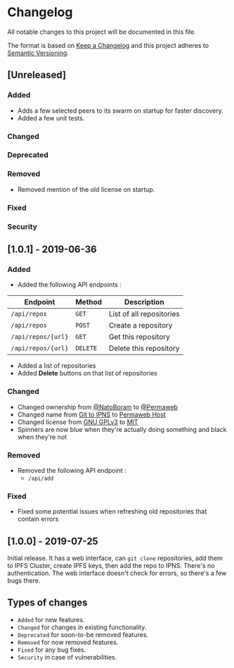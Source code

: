# Changelog

All notable changes to this project will be documented in this file.

The format is based on [Keep a Changelog](https://keepachangelog.com/) and this project adheres to [Semantic Versioning](https://semver.org/).

## [Unreleased]

### Added

* Adds a few selected peers to its swarm on startup for faster discovery.
* Added a few unit tests.

### Changed

### Deprecated

### Removed

* Removed mention of the old license on startup.

### Fixed

### Security

## [1.0.1] - 2019-06-36

### Added

* Added the following API endpoints :

| Endpoint           | Method   | Description              |
| ------------------ | -------- | ------------------------ |
| `/api/repos`       | `GET`    | List of all repositories |
| `/api/repos`       | `POST`   | Create a repository      |
| `/api/repos/{url}` | `GET`    | Get this repository      |
| `/api/repos/{url}` | `DELETE` | Delete this repository   |

* Added a list of repositories
* Added **Delete** buttons on that list of repositories

### Changed

* Changed ownership from [@NatoBoram](https://github.com/NatoBoram) to [@Permaweb](https://github.com/Permaweb)
* Changed name from [Git to IPNS](https://gitlab.com/NatoBoram/git-to-ipfs) to [Permaweb Host](https://github.com/Permaweb/Host)
* Changed license from [GNU GPLv3](https://choosealicense.com/licenses/gpl-3.0/) to [MIT](https://choosealicense.com/licenses/mit/)
* Spinners are now blue when they're actually doing something and black when they're not

### Removed

* Removed the following API endpoint :
  * `/api/add`

### Fixed

* Fixed some potential issues when refreshing old repositories that contain errors

## [1.0.0] - 2019-07-25

Initial release. It has a web interface, can `git clone` repositories, add them to IPFS Cluster, create IPFS keys, then add the repo to IPNS.
There's no authentication.
The web interface doesn't check for errors, so there's a few bugs there.

## Types of changes

* `Added` for new features.
* `Changed` for changes in existing functionality.
* `Deprecated` for soon-to-be removed features.
* `Removed` for now removed features.
* `Fixed` for any bug fixes.
* `Security` in case of vulnerabilities.

